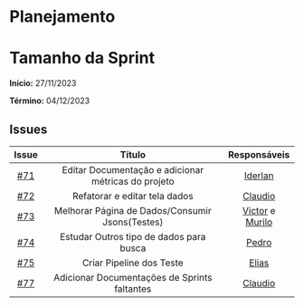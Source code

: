 # Planejamento



# Tamanho da Sprint

**Início:**  27/11/2023

**Término:** 04/12/2023


## Issues

|                          Issue                           |              Título               |                    Responsáveis                     |
| :------------------------------------------------------: | :-------------------------------: | :-------------------------------------------------: |
| [#71](https://github.com/unb-mds/2023-2-Squad05/issues/50) |Editar Documentação e adicionar métricas do projeto|[Iderlan](https://github.com/IderlanJ)|
| [#72](https://github.com/unb-mds/2023-2-Squad05/issues/51) | Refatorar e editar tela dados| [Claudio](https://github.com/claudiohsc) |
| [#73](https://github.com/unb-mds/2023-2-Squad05/issues/52) | Melhorar Página de Dados/Consumir Jsons(Testes) | [Victor](https://github.com/VictorGCOSTA) e [Murilo](https://github.com/MuriloBDSR) |
| [#74](https://github.com/unb-mds/2023-2-Squad05/issues/54) |Estudar Outros tipo de dados para busca  |  [Pedro](https://github.com/Pedrin0030) |
| [#75](https://github.com/unb-mds/2023-2-Squad05/issues/55) | Criar Pipeline dos Teste | [Elias](https://github.com/EliasOliver21) |
| [#77](https://github.com/unb-mds/2023-2-Squad05/issues/56) | Adicionar Documentações de Sprints faltantes |  [Claudio](https://github.com/claudiohsc) |

